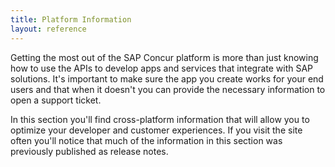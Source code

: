```yaml
---
title: Platform Information
layout: reference
---
```


Getting the most out of the SAP Concur platform is more than just knowing how to use the APIs to develop apps and services that integrate with SAP solutions. It's important to make sure the app you create works for your end users and that when it doesn't you can provide the necessary information to open a support ticket.

In this section you'll find cross-platform information that will allow you to optimize your developer and customer experiences. If you visit the site often you'll notice that much of the information in this section was previously published as release notes.
